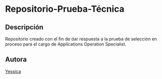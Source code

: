 # Repositorio-Prueba-Técnica
## Descripción
Repositorio creado con el fin de dar respuesta a la prueba de selección en proceso para el cargo de Applications Operation Specialist.
## Autora
[Yessica](https://www.linkedin.com/in/yessica-camargo98/)
